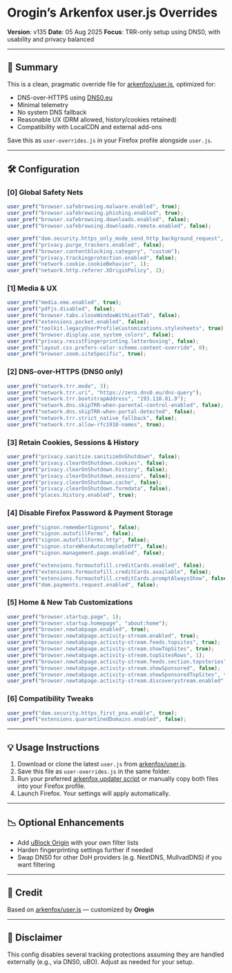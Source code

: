 # Orogin’s Arkenfox user.js Overrides

**Version**: v135
**Date**: 05 Aug 2025
**Focus**: TRR-only setup using DNS0, with usability and privacy balanced

---

## 📄 Summary

This is a clean, pragmatic override file for [arkenfox/user.js](https://github.com/arkenfox/user.js), optimized for:

* DNS-over-HTTPS using [DNS0.eu](https://dns0.eu)
* Minimal telemetry
* No system DNS fallback
* Reasonable UX (DRM allowed, history/cookies retained)
* Compatibility with LocalCDN and external add-ons

Save this as `user-overrides.js` in your Firefox profile alongside `user.js`.

---

## 🛠 Configuration

### \[0] Global Safety Nets

```js
user_pref("browser.safebrowsing.malware.enabled", true);
user_pref("browser.safebrowsing.phishing.enabled", true);
user_pref("browser.safebrowsing.downloads.enabled", false);
user_pref("browser.safebrowsing.downloads.remote.enabled", false);

user_pref("dom.security.https_only_mode_send_http_background_request", true);
user_pref("privacy.purge_trackers.enabled", false);
user_pref("browser.contentblocking.category", "custom");
user_pref("privacy.trackingprotection.enabled", false);
user_pref("network.cookie.cookieBehavior", 1);
user_pref("network.http.referer.XOriginPolicy", 2);
```

### \[1] Media & UX

```js
user_pref("media.eme.enabled", true);
user_pref("pdfjs.disabled", false);
user_pref("browser.tabs.closeWindowWithLastTab", false);
user_pref("extensions.pocket.enabled", false);
user_pref("toolkit.legacyUserProfileCustomizations.stylesheets", true);
user_pref("browser.display.use_system_colors", false);
user_pref("privacy.resistFingerprinting.letterboxing", false);
user_pref("layout.css.prefers-color-scheme.content-override", 0);
user_pref("browser.zoom.siteSpecific", true);
```

### \[2] DNS-over-HTTPS (DNS0 only)

```js
user_pref("network.trr.mode", 3);
user_pref("network.trr.uri", "https://zero.dns0.eu/dns-query");
user_pref("network.trr.bootstrapAddress", "193.110.81.9");
user_pref("network.dns.skipTRR-when-parental-control-enabled", false);
user_pref("network.dns.skipTRR-when-portal-detected", false);
user_pref("network.trr.strict_native_fallback", false);
user_pref("network.trr.allow-rfc1918-names", true);
```

### \[3] Retain Cookies, Sessions & History

```js
user_pref("privacy.sanitize.sanitizeOnShutdown", false);
user_pref("privacy.clearOnShutdown.cookies", false);
user_pref("privacy.clearOnShutdown.history", false);
user_pref("privacy.clearOnShutdown.sessions", false);
user_pref("privacy.clearOnShutdown.cache", false);
user_pref("privacy.clearOnShutdown.formdata", false);
user_pref("places.history.enabled", true);
```

### \[4] Disable Firefox Password & Payment Storage

```js
user_pref("signon.rememberSignons", false);
user_pref("signon.autofillForms", false);
user_pref("signon.autofillForms.http", false);
user_pref("signon.storeWhenAutocompleteOff", false);
user_pref("signon.management.page.enabled", false);

user_pref("extensions.formautofill.creditCards.enabled", false);
user_pref("extensions.formautofill.creditCards.available", false);
user_pref("extensions.formautofill.creditCards.promptAlwaysShow", false);
user_pref("dom.payments.request.enabled", false);
```

### \[5] Home & New Tab Customizations

```js
user_pref("browser.startup.page", 1);
user_pref("browser.startup.homepage", "about:home");
user_pref("browser.newtabpage.enabled", true);
user_pref("browser.newtabpage.activity-stream.enabled", true);
user_pref("browser.newtabpage.activity-stream.feeds.topsites", true);
user_pref("browser.newtabpage.activity-stream.showTopSites", true);
user_pref("browser.newtabpage.activity-stream.topSitesRows", 1);
user_pref("browser.newtabpage.activity-stream.feeds.section.topstories", false);
user_pref("browser.newtabpage.activity-stream.showSponsored", false);
user_pref("browser.newtabpage.activity-stream.showSponsoredTopSites", false);
user_pref("browser.newtabpage.activity-stream.discoverystream.enabled", false);
```

### \[6] Compatibility Tweaks

```js
user_pref("dom.security.https_first_pna.enable", true);
user_pref("extensions.quarantinedDomains.enabled", false);
```

---

## 💡 Usage Instructions

1. Download or clone the latest `user.js` from [arkenfox/user.js](https://github.com/arkenfox/user.js).
2. Save this file as `user-overrides.js` in the same folder.
3. Run your preferred [arkenfox updater script](https://github.com/arkenfox/user.js/wiki/Updater-scripts) or manually copy both files into your Firefox profile.
4. Launch Firefox. Your settings will apply automatically.

---

## 📉 Optional Enhancements

* Add [uBlock Origin](https://github.com/gorhill/uBlock) with your own filter lists
* Harden fingerprinting settings further if needed
* Swap DNS0 for other DoH providers (e.g. NextDNS, MullvadDNS) if you want filtering

---

## 🌟 Credit

Based on [arkenfox/user.js](https://github.com/arkenfox/user.js) — customized by **Orogin**

---

## 🚫 Disclaimer

This config disables several tracking protections assuming they are handled externally (e.g., via DNS0, uBO). Adjust as needed for your setup.
